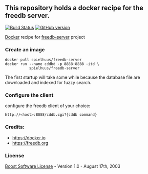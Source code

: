 ## This repository holds a docker recipe for the freedb server.


[![Build Status](https://travis-ci.org/spielhuus/docker-freedb-server.svg?branch=master)](https://travis-ci.org/spielhuus/docker-freedb-server)
[![GitHub version](https://badge.fury.io/gh/spielhuus%2Ffreedb-server.svg)](https://hub.docker.com/r/spielhuus/freedb-server)

[Docker](https://docker.io/) recipe for [freedb-server](http://www.freedb.org/en/download__server_software.4.html) project

### Create an image 

```
docker pull spielhuus/freedb-server
docker run --name cddbd -p 8888:8888 -itd \
           spielhuus/freedb-server
```

The first startup will take some while because the database file are downloaded and indexed for fuzzy search.

### Configure the client

configure the freedb client of your choice:

```
http://<host>:8888/cddb.cgi?{cddb command}
```


### Credits:

* https://docker.io
* https://freedb.org

### License 

[Boost Software License](http://www.boost.org/LICENSE_1_0.txt) - Version 1.0 - August 17th, 2003

